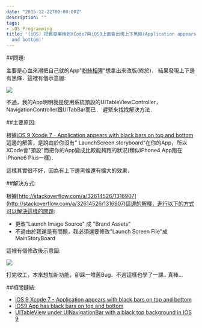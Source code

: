 ```yaml
---
date: "2015-12-22T00:00:00Z"
description: ""
tags:
- iOS_Programming
title: '[iOS] 把舊專案換到XCode7與iOS9上面會出現上下黑條(Application appears with black bars on top
  and bottom)'
---
```


##問題:

主要是心血來潮把自己就的App"[粉絲相簿](https://itunes.apple.com/tw/app/fen-si-xiang-bu/id839324997?l=zh&mt=8)"想拿出來改版(終於)． 結果發現上下邊有黑條．這裡有個示意圖:

![](http://i.stack.imgur.com/4S93T.png)

不過，我的App明明就是使用系統預設的UITableViewController，NavigationController跟UITabBar而已． 趕緊來找找解決方法．

##主要原因:

根據[iOS 9 Xcode 7 - Application appears with black bars on top and bottom](http://stackoverflow.com/questions/32641240/ios-9-xcode-7-application-appears-with-black-bars-on-top-and-bottom)這邊的解答，是說由於你沒有" LaunchScreen.storyboard"在你的App，所以XCode會"預設"而把你的App變成比較能夠跑的狀況(類似iPhone4 App跑在 iPhone6 Plus一樣)．

這樣其實很不好，因為有上下邊黑條還有擴大的效果．

##解決方式:

根據[http://stackoverflow.com/a/32614526/1316907](http://stackoverflow.com/a/32614526/1316907)這邊的解釋，進行以下的方式可以解決這樣的問題:

- 更改"Launch Image Source" 成 "Brand Assets"
- 不過由於我還是有問題，我必須還要修改"Launch Screen File"成MainStoryBoard

這裡有個修改後示意圖:

![](http://i.stack.imgur.com/Hf9bM.png)


打完收工，本來想加新功能，卻踩一堆舊Bug．不過這樣也學了一課.. 真棒...

##相關鏈結:


- [iOS 9 Xcode 7 - Application appears with black bars on top and bottom](http://stackoverflow.com/questions/32641240/ios-9-xcode-7-application-appears-with-black-bars-on-top-and-bottom)
- [iOS9 App has black bars on top and bottom](http://stackoverflow.com/questions/32312906/ios9-app-has-black-bars-on-top-and-bottom)
- [UITableView under UINavigationBar with a black top background in IOS 9](http://stackoverflow.com/questions/32628982/uitableview-under-uinavigationbar-with-a-black-top-background-in-ios-9/34407989#34407989)
